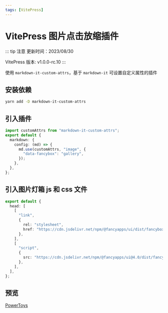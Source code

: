 ```yaml
---
tags: [VitePress]
---
```


# VitePress 图片点击放缩插件

::: tip 注意
更新时间：2023/08/30

VitePress 版本: v1.0.0-rc.10
:::

使用 `markdown-it-custom-attrs`，基于 `markdown-it` 可设置自定义属性的插件

## 安装依赖

```sh
yarn add -D markdown-it-custom-attrs
```

## 引入插件

```ts
import customAttrs from "markdown-it-custom-attrs";
export default {
  markdown: {
    config: (md) => {
      md.use(customAttrs, "image", {
        "data-fancybox": "gallery",
      });
    },
  },
};
```

## 引入图片灯箱 js 和 css 文件

```ts
export default {
  head: [
    [
      "link",
      {
        rel: "stylesheet",
        href: "https://cdn.jsdelivr.net/npm/@fancyapps/ui/dist/fancybox.css",
      },
    ],
    [
      "script",
      {
        src: "https://cdn.jsdelivr.net/npm/@fancyapps/ui@4.0/dist/fancybox.umd.js",
      },
    ],
  ],
};
```

## 预览

[PowerToys](../2-windows/1-PowerToys.md)
